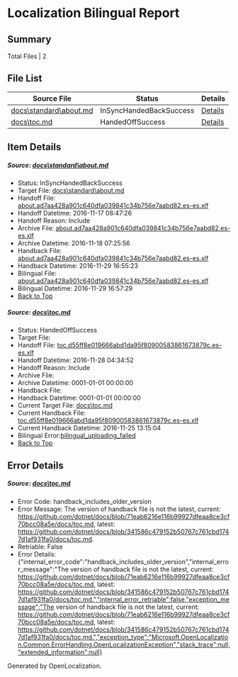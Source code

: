 # <a name='report-top'></a> Localization Bilingual Report

## Summary
 Total Files | 2

## File List
 Source File | Status | Details 
 ----------- | ------ | ------- 
 [docs\standard\about.md](https://github.com/dotnet/docs/blob/25ffe74610e938c23294654b35f095fb824d3068/docs/standard/about.md) | InSyncHandedBackSuccess | [Details](#f658a9f506c436d86282407d2cf40867f6717e4f3253)
 [docs\toc.md](https://github.com/dotnet/docs/blob/341586c479152b50767c761cbd1747d1af931fa0/docs/toc.md) | HandedOffSuccess | [Details](#6a6c18dec3c523ac966d0c16a3dd8ddb90fe94383382)

## Item Details
##### <a name='f658a9f506c436d86282407d2cf40867f6717e4f3253'></a> Source: [docs\standard\about.md](https://github.com/dotnet/docs/blob/25ffe74610e938c23294654b35f095fb824d3068/docs/standard/about.md)
* Status: InSyncHandedBackSuccess
* Target File: [docs\standard\about.md](https://github.com/dotnet/docs.es-es/blob/f7c45a77607bf063e69a3a59178d68548977f4d2/docs/standard/about.md)
* Handoff File: [about.ad7aa428a901c640dfa039841c34b756e7aabd82.es-es.xlf](https://github.com/dotnet/docs.handoff/blob/510e7ec65ebcf7b8e56d6ebd35d27ff64976667c/ol-handoff/dotnet/docs.es-es/master/ht-p2/about.ad7aa428a901c640dfa039841c34b756e7aabd82.es-es.xlf)
* Handoff Datetime: 2016-11-17 08:47:26
* Handoff Reason: Include
* Archive File: [about.ad7aa428a901c640dfa039841c34b756e7aabd82.es-es.xlf](https://github.com/dotnet/docs.handoff/blob/eae70a503f72c605cd3e29f38b98a394ddac87ff/ol-archive/dotnet/docs.es-es/master/ht-p2/about.ad7aa428a901c640dfa039841c34b756e7aabd82.es-es.xlf)
* Archive Datetime: 2016-11-18 07:25:56
* Handback File: [about.ad7aa428a901c640dfa039841c34b756e7aabd82.es-es.xlf](https://github.com/dotnet/docs.handback/blob/505e16b0f91c2f98dff5d6f46b00934b020993f9/ol-handback/dotnet/docs.es-es/master/ht-p2/about.ad7aa428a901c640dfa039841c34b756e7aabd82.es-es.xlf)
* Handback Datetime: 2016-11-29 16:55:23
* Bilingual File: [about.ad7aa428a901c640dfa039841c34b756e7aabd82.es-es.xlf](https://github.com/dotnet/docs.handback/blob/505e16b0f91c2f98dff5d6f46b00934b020993f9/ol-handback/dotnet/docs.es-es/master/ht-p2/about.ad7aa428a901c640dfa039841c34b756e7aabd82.es-es.xlf)
* Bilingual Datetime: 2016-11-29 16:57:29
* [Back to Top](#report-top)

##### <a name='6a6c18dec3c523ac966d0c16a3dd8ddb90fe94383382'></a> Source: [docs\toc.md](https://github.com/dotnet/docs/blob/341586c479152b50767c761cbd1747d1af931fa0/docs/toc.md)
* Status: HandedOffSuccess
* Target File: 
* Handoff File: [toc.d55ff8e019666abd1da95f80900583861673879c.es-es.xlf](https://github.com/dotnet/docs.handoff/blob/8a7a753d3170852df997f8008126e5ab6f7744f8/ol-handoff/dotnet/docs.es-es/master/ht-p1/toc.d55ff8e019666abd1da95f80900583861673879c.es-es.xlf)
* Handoff Datetime: 2016-11-28 04:34:52
* Handoff Reason: Include
* Archive File: 
* Archive Datetime: 0001-01-01 00:00:00
* Handback File: 
* Handback Datetime: 0001-01-01 00:00:00
* Current Target File: [docs\toc.md](https://github.com/dotnet/docs.es-es/blob/f7c45a77607bf063e69a3a59178d68548977f4d2/docs/toc.md)
* Current Handback File: [toc.d55ff8e019666abd1da95f80900583861673879c.es-es.xlf](https://github.com/dotnet/docs.handback/blob/c2450da33f65a67f9cec1bfc80dd1266e6151d9b/ol-handback/dotnet/docs.es-es/master/ht-p1/toc.d55ff8e019666abd1da95f80900583861673879c.es-es.xlf)
* Current Handback Datetime: 2016-11-25 13:15:04
* Bilingual Error:[bilingual_uploading_failed](#6a6c18dec3c523ac966d0c16a3dd8ddb90fe94383382bilingual_uploading_failed)
* [Back to Top](#report-top)


## Error Details
##### <a name='6a6c18dec3c523ac966d0c16a3dd8ddb90fe94383382handback_includes_older_version'></a> Source: [docs\toc.md](#6a6c18dec3c523ac966d0c16a3dd8ddb90fe94383382)
* Error Code: handback_includes_older_version
* Error Message: The version of handback file is not the latest, current: https://github.com/dotnet/docs/blob/71eab6216e116b99927dfeaa8ce3cf70bcc08a5e/docs/toc.md, latest: https://github.com/dotnet/docs/blob/341586c479152b50767c761cbd1747d1af931fa0/docs/toc.md.
* Retriable: False
* Error Details: {"internal_error_code":"handback_includes_older_version","internal_error_message":"The version of handback file is not the latest, current: https://github.com/dotnet/docs/blob/71eab6216e116b99927dfeaa8ce3cf70bcc08a5e/docs/toc.md, latest: https://github.com/dotnet/docs/blob/341586c479152b50767c761cbd1747d1af931fa0/docs/toc.md.","internal_error_retriable":false,"exception_message":"The version of handback file is not the latest, current: https://github.com/dotnet/docs/blob/71eab6216e116b99927dfeaa8ce3cf70bcc08a5e/docs/toc.md, latest: https://github.com/dotnet/docs/blob/341586c479152b50767c761cbd1747d1af931fa0/docs/toc.md.","exception_type":"Microsoft.OpenLocalization.Common.ErrorHandling.OpenLocalizationException","stack_trace":null,"extended_information":null}


Generated by OpenLocalization.
